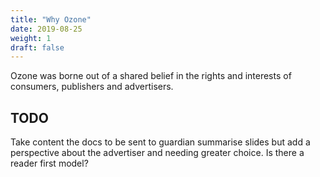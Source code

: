 ```yaml
---
title: "Why Ozone"
date: 2019-08-25
weight: 1
draft: false
---
```


Ozone was borne out of a shared belief in the rights and interests of consumers, publishers and advertisers.

## TODO

Take content the docs to be sent to guardian summarise slides but add a perspective about the advertiser and needing greater choice. Is there a reader first model?